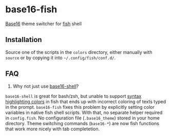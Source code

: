 # base16-fish
[Base16](http://chriskempson.com/projects/base16/) theme switcher for [fish](https://fishshell.com) shell

## Installation
Source one of the scripts in the `colors` directory, either manually with `source` or by copying it into `~/.config/fish/conf.d/`.

## FAQ
1. Why not just use [base16-shell](https://github.com/chriskempson/base16-shell)?

`base16-shell` is great for bash/zsh, but unable to support [syntax highlighting colors](https://fishshell.com/docs/current/index.html#variables-color) in fish that ends up with incorrect coloring of texts typed in the prompt. `base16-fish` fixes this problem by explicitly setting color variables in native fish shell scripts. With that, no separate helper required in `config.fish`. No configuration file (`.base16_theme`) stored in your home directory. Theme switching commands (`base16-*`) are now fish functions that work more nicely with tab completetion.
